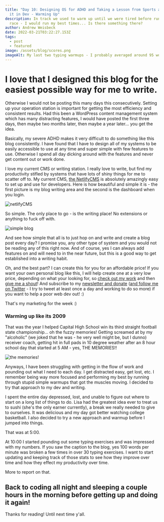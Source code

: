 ```yaml
---
title: "Day 10: Designing OS for ADHD and Taking a Lesson from Sports and Using
  it in Dev - Warming Up"
description: In track we used to warm up until we were tired before running a
  race - I would run my best times... Is there something there?
author: Andrew Weisbeck
date: 2022-03-21T03:22:27.153Z
tags:
  - post
  - featured
image: /assets/blog/scores.png
imageAlt: My last two typing warmups - I probably averaged around 95 words a minute.
---
```

# I love that I designed this blog for the easiest possible way for me to write.

Otherwise I would not be posting this many days this consecutively. Setting up your operation station is important for getting the most efficiency and consistent results. Had this been a WordPress content management system which has many distracting features, I would have posted the first three days, then maybe two months later, then maybe a year later... you get the idea. 

Basically, my severe ADHD makes it very difficult to do something like this blog consistently. I have found that I have to design all of my systems to be easily accessible to use at any time and super simple with few features to use. Otherwise I spend all day dicking around with the features and never get content out or work done. 

I love my current CMS or writing station. I really love to write, but find my productivity stifled by systems that have lots of shiny things for me to scatter off to. My current CMS, [the NetlifyCMS](https://www.netlifycms.org/) is absolutely amazingly easy to set up and use for developers. Here is how beautiful and simple it is - the first picture is my blog writing area and the second is the dashboard when you login.

![netlifyCMS](/assets/blog/netlifycms.png "The NetlifyCMS rocks!")

So simple. The only place to go - is the writing place! No extensions or anything to fuck off with.

![simple blog](/assets/blog/simpleblog.png "It's so easy, a dev can do it!")

And see how simple that all is to just hop on and write and create a blog post every day? I promise you, any other type of system and you would not be reading any of this right now. And of course, yes I can always add features on and will need to in the near future, but this is a good way to get established into a writing habit.

Oh, and the best part? I can create this for you for an affordable price! If you want your own personal blog like this, I will help create one at a very low price, depending on what your looking for, so [check out my work](https://geauxweisbeck4.dev/) and then [give me a shout](https://geauxweisbeck4.dev/contact.html)! And subscribe to my [newsletter and donate](https://geauxweisbeck4.substack.com/) ([and follow me on Twitter](https://twitter.com/GeauxWeisbeck4) - I try to tweet at least once a day and working to do so more) if you want to help a poor web dev out! :)

That's my marketing for the week :)

### Warming up like its 2009 

That was the year I helped Capital High School win its third straight football state championship... oh the fuzzy memories! Getting screamed at by my "alcoholic" (we joked that he was - he very well might be, but I dunno) receiver coach, getting hit in full pads in 10 degree weather after an 8 hour school day that started at 5 AM - yes, THE MEMORIES!!

![the memories!](/assets/blog/memories.gif "*flashback*")

Anyways, I have been struggling with getting in the flow of work and pounding out what I need to each day. I get distracted easy, get lost, etc. I remember being way more focused and performing my best by running through stupid simple warmups that got the muscles moving. I decided to try that approach to my dev and writing. 

I spent the entire day depressed, lost, and unable to figure out where to start on a long list of things to do. Lisa had the greatest idea ever to treat us to sushi (she's the only earner currently), a break we really needed to give to ourselves. It was delicious and my day got better watching college basketball. I also decided to try a new approach and warmup before I jumped into things. 

That was at 5:00.

At 10:00 I started pounding out some typing exercises and was impressed with my numbers. If you saw the caption to the blog, yes 100 words per minute was broken a few times in over 30 typing exercises. I want to start updating and keeping track of those stats to see how they improve over time and how they effect my productivity over time. 

More to report on that. 

## Back to coding all night and sleeping a couple hours in the morning before getting up and doing it again!

Thanks for reading! Until next time y'all.